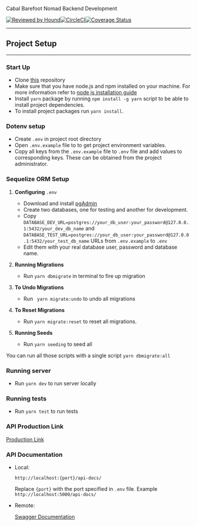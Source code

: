 Cabal Barefoot Nomad Backend Development

[![Reviewed by Hound](https://img.shields.io/badge/Reviewed_by-Hound-8E64B0.svg)](https://houndci.com)[![CircleCI](https://circleci.com/gh/atlp-rwanda/cabal-bn-be/tree/dev.svg?style=svg)](https://circleci.com/gh/atlp-rwanda/cabal-bn-be/tree/dev)[![Coverage Status](https://coveralls.io/repos/github/atlp-rwanda/cabal-bn-be/badge.svg?branch=dev)](https://coveralls.io/github/atlp-rwanda/cabal-bn-be?branch=dev)




---
## Project Setup
---

### Start Up
* Clone [this](https://github.com/atlp-rwanda/cabal-bn-be.git) repository
* Make sure that you have node.js and npm installed on your machine. For more information refer to [node js installation guide](https://nodejs.org/en/download/package-manager/)
* Install `yarn` package by running `npm install -g yarn` script to be able to install project dependencies.
* To install project packages run `yarn install`.

### Dotenv setup
  * Create ``` .env ``` in project root directory
  * Open ``` .env.example ```  file to to get project environment variables.
  * Copy all keys from the ``` .env.example ```  file to ``` .env ``` file and add values to corresponding keys. These can be obtained from the project administrator.

### Sequelize ORM Setup

1. **Configuring** `.env`
     - Download and install [pgAdmin](https://www.postgresql.org/download/)
     - Create two databases, one for testing and another for development.
     - Copy  `DATABASE_DEV_URL=postgres://your_db_user:your_password@127.0.0.1:5432/your_dev_db_name` and `DATABASE_TEST_URL=postgres://your_db_user:your_password@127.0.0.1:5432/your_test_db_name` URLs from ```.env.example``` to ```.env```
     - Edit them with your real database user, password and database name.

2. **Running Migrations**
     - Run ``` yarn dbmigrate ``` in terminal to fire up migration

3. **To Undo Migrations**
     - Run ``` yarn migrate:undo``` to undo all migrations
4. **To Reset Migrations**
     - Run ```yarn migrate:reset``` to reset all migrations.

5. **Running Seeds**
     - Run `yarn seeding` to seed all
 
You can run all those scripts with a single script ```yarn dbmigrate:all```

### Running server
- Run `yarn dev` to run server locally

### Running tests
- Run `yarn test` to run tests

### API Production Link
[Production Link](https://barefoot-backend-development.herokuapp.com/)

### API Documentation
- Local:

  `http://localhost:{port}/api-docs/`
  
   Replace `{port}` with the port specified in `.env` file. 
    Example `http://localhost:5000/api-docs/`
   
- Remote:

  [Swagger Documentation](https://barefoot-backend-development.herokuapp.com/api-docs)
